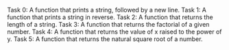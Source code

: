 Task 0: A function that prints a string, followed by a new line.
Task 1: A function that prints a string in reverse.
Task 2: A function that returns the length of a string.
Task 3: A function that returns the factorial of a given number.
Task 4: A function that returns the value of x raised to the power of y.
Task 5: A function that returns the natural square root of a number.

